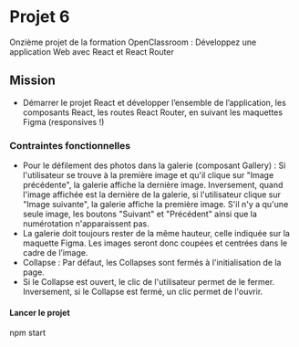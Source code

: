 # Projet 6

Onzième projet de la formation OpenClassroom : Développez une application Web avec React et React Router

## Mission

- Démarrer le projet React et développer l’ensemble de l’application,
  les composants React, les routes React Router, en suivant les maquettes Figma (responsives !)

### Contraintes fonctionnelles

- Pour le défilement des photos dans la galerie (composant Gallery) :
  Si l'utilisateur se trouve à la première image et qu'il clique sur "Image précédente", la galerie affiche la dernière image.
  Inversement, quand l'image affichée est la dernière de la galerie, si l'utilisateur clique sur "Image suivante", la galerie affiche la première image.
  S'il n'y a qu'une seule image, les boutons "Suivant" et "Précédent" ainsi que la numérotation n'apparaissent pas.
- La galerie doit toujours rester de la même hauteur, celle indiquée sur la maquette Figma. Les images seront donc coupées et centrées dans le cadre de l’image.
- Collapse : Par défaut, les Collapses sont fermés à l'initialisation de la page.
- Si le Collapse est ouvert, le clic de l'utilisateur permet de le fermer.
  Inversement, si le Collapse est fermé, un clic permet de l'ouvrir.

#### Lancer le projet

npm start
